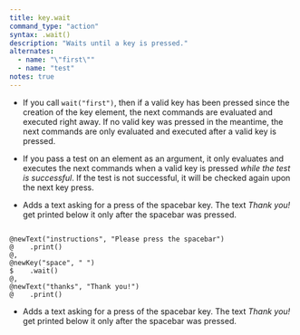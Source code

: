 ```yaml
---
title: key.wait
command_type: "action"
syntax: .wait()
description: "Waits until a key is pressed."
alternates:
  - name: "\"first\""
  - name: "test"
notes: true
---
```


+ If you call `wait("first")`, then if a valid key has been pressed since the creation of the key element, the next commands are evaluated and executed right away. If no valid key was pressed in the meantime, the next commands are only evaluated and executed after a valid key is pressed.

+ If you pass a test on an element as an argument, it only evaluates and executes the next commands when a valid key is pressed *while the test is successful*. If the test is not successful, it will be checked again upon the next key press.

+ Adds a text asking for a press of the spacebar key. The text *Thank you!* get printed below it only after the spacebar was pressed.

<!--more-->

<pre><code class="language-diff-javascript diff-highlight try-true">
@newText("instructions", "Please press the spacebar")
@    .print()
@,
@newKey("space", " ")
$    .wait()
@,
@newText("thanks", "Thank you!")
@    .print()
</code></pre>

+ Adds a text asking for a press of the spacebar key. The text *Thank you!* get printed below it only after the spacebar was pressed.		
